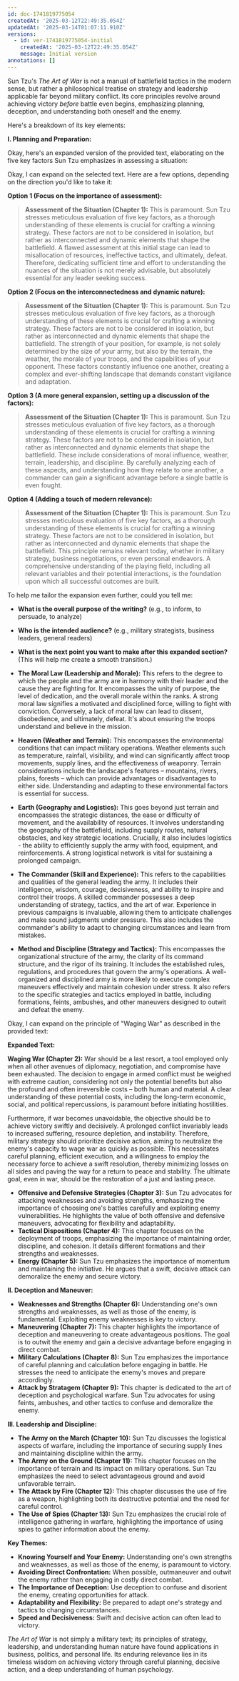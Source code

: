 ```yaml
---
id: doc-1741819775054
createdAt: '2025-03-12T22:49:35.054Z'
updatedAt: '2025-03-14T01:07:11.910Z'
versions:
  - id: ver-1741819775054-initial
    createdAt: '2025-03-12T22:49:35.054Z'
    message: Initial version
annotations: []
---
```

Sun Tzu's *The Art of War* is not a manual of battlefield tactics in the modern sense, but rather a philosophical treatise on strategy and leadership applicable far beyond military conflict.  Its core principles revolve around achieving victory *before* battle even begins, emphasizing planning, deception, and understanding both oneself and the enemy.

Here's a breakdown of its key elements:

**I.  Planning and Preparation:**



Okay, here's an expanded version of the provided text, elaborating on the five key factors Sun Tzu emphasizes in assessing a situation:



Okay, I can expand on the selected text. Here are a few options, depending on the direction you'd like to take it:

**Option 1 (Focus on the importance of assessment):**

> **Assessment of the Situation (Chapter 1):** This is paramount. Sun Tzu stresses meticulous evaluation of five key factors, as a thorough understanding of these elements is crucial for crafting a winning strategy. These factors are not to be considered in isolation, but rather as interconnected and dynamic elements that shape the battlefield. A flawed assessment at this initial stage can lead to misallocation of resources, ineffective tactics, and ultimately, defeat. Therefore, dedicating sufficient time and effort to understanding the nuances of the situation is not merely advisable, but absolutely essential for any leader seeking success.

**Option 2 (Focus on the interconnectedness and dynamic nature):**

> **Assessment of the Situation (Chapter 1):** This is paramount. Sun Tzu stresses meticulous evaluation of five key factors, as a thorough understanding of these elements is crucial for crafting a winning strategy. These factors are not to be considered in isolation, but rather as interconnected and dynamic elements that shape the battlefield. The strength of your position, for example, is not solely determined by the size of your army, but also by the terrain, the weather, the morale of your troops, and the capabilities of your opponent. These factors constantly influence one another, creating a complex and ever-shifting landscape that demands constant vigilance and adaptation.

**Option 3 (A more general expansion, setting up a discussion of the factors):**

> **Assessment of the Situation (Chapter 1):** This is paramount. Sun Tzu stresses meticulous evaluation of five key factors, as a thorough understanding of these elements is crucial for crafting a winning strategy. These factors are not to be considered in isolation, but rather as interconnected and dynamic elements that shape the battlefield. These include considerations of moral influence, weather, terrain, leadership, and discipline. By carefully analyzing each of these aspects, and understanding how they relate to one another, a commander can gain a significant advantage before a single battle is even fought.

**Option 4 (Adding a touch of modern relevance):**

> **Assessment of the Situation (Chapter 1):** This is paramount. Sun Tzu stresses meticulous evaluation of five key factors, as a thorough understanding of these elements is crucial for crafting a winning strategy. These factors are not to be considered in isolation, but rather as interconnected and dynamic elements that shape the battlefield. This principle remains relevant today, whether in military strategy, business negotiations, or even personal endeavors. A comprehensive understanding of the playing field, including all relevant variables and their potential interactions, is the foundation upon which all successful outcomes are built.

To help me tailor the expansion even further, could you tell me:

*   **What is the overall purpose of the writing?** (e.g., to inform, to persuade, to analyze)
*   **Who is the intended audience?** (e.g., military strategists, business leaders, general readers)
*   **What is the next point you want to make after this expanded section?** (This will help me create a smooth transition.)

*   **The Moral Law (Leadership and Morale):** This refers to the degree to which the people and the army are in harmony with their leader and the cause they are fighting for. It encompasses the unity of purpose, the level of dedication, and the overall morale within the ranks. A strong moral law signifies a motivated and disciplined force, willing to fight with conviction. Conversely, a lack of moral law can lead to dissent, disobedience, and ultimately, defeat. It's about ensuring the troops understand and believe in the mission.

*   **Heaven (Weather and Terrain):** This encompasses the environmental conditions that can impact military operations. Weather elements such as temperature, rainfall, visibility, and wind can significantly affect troop movements, supply lines, and the effectiveness of weaponry. Terrain considerations include the landscape's features – mountains, rivers, plains, forests – which can provide advantages or disadvantages to either side. Understanding and adapting to these environmental factors is essential for success.

*   **Earth (Geography and Logistics):** This goes beyond just terrain and encompasses the strategic distances, the ease or difficulty of movement, and the availability of resources.  It involves understanding the geography of the battlefield, including supply routes, natural obstacles, and key strategic locations. Crucially, it also includes logistics - the ability to efficiently supply the army with food, equipment, and reinforcements. A strong logistical network is vital for sustaining a prolonged campaign.

*   **The Commander (Skill and Experience):**  This refers to the capabilities and qualities of the general leading the army. It includes their intelligence, wisdom, courage, decisiveness, and ability to inspire and control their troops. A skilled commander possesses a deep understanding of strategy, tactics, and the art of war. Experience in previous campaigns is invaluable, allowing them to anticipate challenges and make sound judgments under pressure. This also includes the commander's ability to adapt to changing circumstances and learn from mistakes.

*   **Method and Discipline (Strategy and Tactics):** This encompasses the organizational structure of the army, the clarity of its command structure, and the rigor of its training. It includes the established rules, regulations, and procedures that govern the army's operations. A well-organized and disciplined army is more likely to execute complex maneuvers effectively and maintain cohesion under stress. It also refers to the specific strategies and tactics employed in battle, including formations, feints, ambushes, and other maneuvers designed to outwit and defeat the enemy.


Okay, I can expand on the principle of "Waging War" as described in the provided text:

**Expanded Text:**

**Waging War (Chapter 2):** War should be a last resort, a tool employed only when all other avenues of diplomacy, negotiation, and compromise have been exhausted. The decision to engage in armed conflict must be weighed with extreme caution, considering not only the potential benefits but also the profound and often irreversible costs – both human and material. A clear understanding of these potential costs, including the long-term economic, social, and political repercussions, is paramount before initiating hostilities.

Furthermore, if war becomes unavoidable, the objective should be to achieve victory swiftly and decisively. A prolonged conflict invariably leads to increased suffering, resource depletion, and instability. Therefore, military strategy should prioritize decisive action, aiming to neutralize the enemy's capacity to wage war as quickly as possible. This necessitates careful planning, efficient execution, and a willingness to employ the necessary force to achieve a swift resolution, thereby minimizing losses on all sides and paving the way for a return to peace and stability. The ultimate goal, even in war, should be the restoration of a just and lasting peace.
* **Offensive and Defensive Strategies (Chapter 3):**  Sun Tzu advocates for attacking weaknesses and avoiding strengths, emphasizing the importance of choosing one's battles carefully and exploiting enemy vulnerabilities.  He highlights the value of both offensive and defensive maneuvers, advocating for flexibility and adaptability.
* **Tactical Dispositions (Chapter 4):**  This chapter focuses on the deployment of troops, emphasizing the importance of maintaining order, discipline, and cohesion.  It details different formations and their strengths and weaknesses.
* **Energy (Chapter 5):**  Sun Tzu emphasizes the importance of momentum and maintaining the initiative.  He argues that a swift, decisive attack can demoralize the enemy and secure victory.

**II. Deception and Maneuver:**

* **Weaknesses and Strengths (Chapter 6):** Understanding one's own strengths and weaknesses, as well as those of the enemy, is fundamental.  Exploiting enemy weaknesses is key to victory.
* **Maneuvering (Chapter 7):**  This chapter highlights the importance of deception and maneuvering to create advantageous positions.  The goal is to outwit the enemy and gain a decisive advantage before engaging in direct combat.
* **Military Calculations (Chapter 8):**  Sun Tzu emphasizes the importance of careful planning and calculation before engaging in battle.  He stresses the need to anticipate the enemy's moves and prepare accordingly.
* **Attack by Stratagem (Chapter 9):**  This chapter is dedicated to the art of deception and psychological warfare.  Sun Tzu advocates for using feints, ambushes, and other tactics to confuse and demoralize the enemy.

**III. Leadership and Discipline:**

* **The Army on the March (Chapter 10):**  Sun Tzu discusses the logistical aspects of warfare, including the importance of securing supply lines and maintaining discipline within the army.
* **The Army on the Ground (Chapter 11):**  This chapter focuses on the importance of terrain and its impact on military operations.  Sun Tzu emphasizes the need to select advantageous ground and avoid unfavorable terrain.
* **The Attack by Fire (Chapter 12):**  This chapter discusses the use of fire as a weapon, highlighting both its destructive potential and the need for careful control.
* **The Use of Spies (Chapter 13):**  Sun Tzu emphasizes the crucial role of intelligence gathering in warfare, highlighting the importance of using spies to gather information about the enemy.

**Key Themes:**

* **Knowing Yourself and Your Enemy:**  Understanding one's own strengths and weaknesses, as well as those of the enemy, is paramount to victory.
* **Avoiding Direct Confrontation:**  When possible, outmaneuver and outwit the enemy rather than engaging in costly direct combat.
* **The Importance of Deception:**  Use deception to confuse and disorient the enemy, creating opportunities for attack.
* **Adaptability and Flexibility:**  Be prepared to adapt one's strategy and tactics to changing circumstances.
* **Speed and Decisiveness:**  Swift and decisive action can often lead to victory.


*The Art of War* is not simply a military text; its principles of strategy, leadership, and understanding human nature have found applications in business, politics, and personal life.  Its enduring relevance lies in its timeless wisdom on achieving victory through careful planning, decisive action, and a deep understanding of human psychology.
